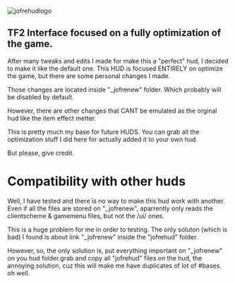 ![jofrehudlogo](https://user-images.githubusercontent.com/70734327/109319137-89b9ba80-781c-11eb-9c43-3c257831e053.png)

## TF2 Interface focused on a fully optimization of the game.

After many tweaks and edits I made for make this a "perfect" hud, I decided to make it like the default one.
This HUD is focused ENTIRELY on optimize the game, but there are some personal changes I made.

Those changes are located inside "_jofrenew" folder. Which probably will be disabled by default.

However, there are other changes that CANT be emulated as the orginal hud like the item effect metter.

This is pretty much my base for future HUDS. You can grab all the optimization stuff I did here for actually added it to your own hud.

But please, give credit.

# Compatibility with other huds

Well, I have tested and there is no way to make this hud work with another. Even if all the files are stored on "_jofrenew", aparrently only reads the clientscheme & gamemenu files, but not the /ui/ ones.

This is a huge problem for me in order to testing. The only soluton (which is bad) I found is about link "_jofrenew" inside the "jofrehud" folder.

However, so, the only solution is, put everything important on "_jofrenew" on you hud folder.grab and copy all "jofrehud" files on the hud, the annoying solution, cuz this will make me have duplicates of lot of #bases. oh well.
